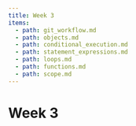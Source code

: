 ```yaml
---
title: Week 3
items:
  - path: git_workflow.md
  - path: objects.md
  - path: conditional_execution.md
  - path: statement_expressions.md
  - path: loops.md
  - path: functions.md
  - path: scope.md
---
```


# Week 3
